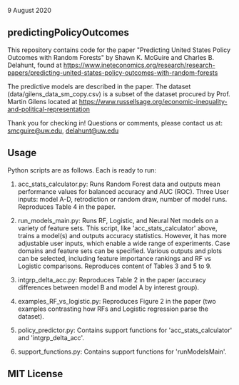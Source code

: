 9 August 2020

## predictingPolicyOutcomes

This repository contains code for the paper "Predicting United States Policy Outcomes with Random Forests" by Shawn K. McGuire and Charles B. Delahunt, found at https://www.ineteconomics.org/research/research-papers/predicting-united-states-policy-outcomes-with-random-forests

The predictive models are described in the paper. The dataset (data/gilens_data_sm_copy.csv) is a subset of the dataset procured by Prof. Martin Gilens located at https://www.russellsage.org/economic-inequality-and-political-representation

Thank you for checking in! 
Questions or comments, please contact us at: smcguire@uw.edu, delahunt@uw.edu

## Usage

Python scripts are as follows. Each is ready to run:

1. acc_stats_calculator.py:
		Runs Random Forest data and outputs mean performance values for balanced accuracy and AUC (ROC).  Three User inputs:  model A-D, retrodiction or random draw, number of model runs. Reproduces Table 4 in the paper.

2. run_models_main.py:
		Runs RF, Logistic, and Neural Net models on a variety of feature sets. This script, like 'acc_stats_calculator' above, trains a model(s) and outputs accuracy statistics. However, it has more adjustable user inputs, which enable a wide range of experiments. Case domains and feature sets can be specified. Various outputs and plots can be selected, including feature importance rankings and RF vs Logistic comparisons. Reproduces content of Tables 3 and 5 to 9.

3. intgrp_delta_acc.py:
		Reproduces Table 2 in the paper (accuracy differences between model B and model A by interest group).
 
4. examples_RF_vs_logistic.py:
		Reproduces Figure 2 in the paper (two examples contrasting how RFs and Logistic regression parse the dataset).
  
5. policy_predictor.py:
		Contains support functions for 'acc_stats_calculator' and 'intgrp_delta_acc'. 

6. support_functions.py:
		Contains support functions for 'runModelsMain'.   
 
## MIT License
